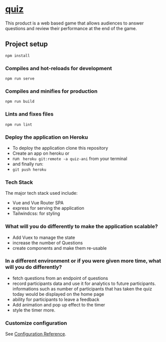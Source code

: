 # [quiz](https://quiz-ani.herokuapp.com/)
This product is a web based game that allows audiences to answer 
questions and review their performance at the end of the game. 


## Project setup
```
npm install
```

### Compiles and hot-reloads for development
```
npm run serve
```

### Compiles and minifies for production
```
npm run build
```

### Lints and fixes files
```
npm run lint
```

### Deploy the application on Heroku 
 - To deploy the application clone this repository
-  Create an app on heroku or
-  run ` heroku git:remote -a quiz-ani` from your terminal
-   and finally  run:
-  `git push heroku`

### Tech Stack
The major tech stack used include:
-  Vue and Vue Router SPA
- express for serving the application
- Tailwindcss: for styling

### What will you do differently to make the application scalable?
- Add Vuex to manage the state 
- increase the number of Questions
- create components and make them re-usable

### In a different environment or if you were given more time, what will you do differently?

- fetch questions from an endpoint of questions
- record participants data and use it for analytics to future participants.  informations such as 
  number of participants that has taken the quiz today would be displayed on the home page
- ability for participants to leave a feedback
- Add animation and pop up effect to the timer
- style the timer more.

### Customize configuration
See [Configuration Reference](https://cli.vuejs.org/config/).

